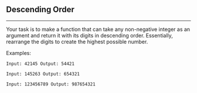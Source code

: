 ## Descending Order 
___


Your task is to make a function that can take any non-negative integer as an argument and return it with its digits in descending order. Essentially, rearrange the digits to create the highest possible number.

Examples:
```
Input: 42145 Output: 54421
```

```
Input: 145263 Output: 654321
```

```
Input: 123456789 Output: 987654321
```